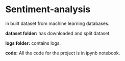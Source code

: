 # Sentiment-analysis
in built dataset from machine learning databases.

**dataset folder:** has downloaded and split dataset.

**logs folder:** contains logs.

**code:** All the code for the project is in ipynb notebook.
